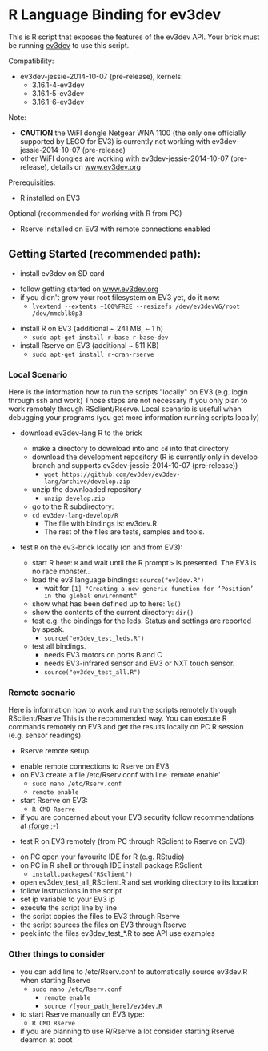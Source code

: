 R  Language Binding for ev3dev 
==========================

This is  R script that exposes the features of the ev3dev API. 
Your brick must be running [ev3dev](http://github.com/ev3dev/ev3dev) to use this script.

Compatibility:  
- ev3dev-jessie-2014-10-07 (pre-release), kernels:
	- 3.16.1-4-ev3dev
	- 3.16.1-5-ev3dev
	- 3.16.1-6-ev3dev

Note:
- **CAUTION** the WiFI dongle Netgear WNA 1100 (the only one officially supported by LEGO for EV3) is currently not working with ev3dev-jessie-2014-10-07 (pre-release)
- other WiFI dongles are working with ev3dev-jessie-2014-10-07 (pre-release), details on www.ev3dev.org

Prerequisities:
- R installed on EV3

Optional (recommended for working with R from PC)
- Rserve installed on EV3 with remote connections enabled 

Getting Started (recommended path):
---------------------------------------------------------------

- install ev3dev on SD card 
 * follow getting started on www.ev3dev.org
 * if you didn't grow your root filesystem on EV3 yet, do it now:
    * `lvextend --extents +100%FREE --resizefs /dev/ev3devVG/root /dev/mmcblk0p3`
- install R on EV3 (additional ~ 241 MB, ~ 1 h)
  * `sudo apt-get install r-base r-base-dev` 
- install Rserve on EV3 (additional ~ 511 KB)
  * `sudo apt-get install r-cran-rserve`

### Local Scenario ###

Here is the information how to run the scripts "locally" on EV3 (e.g. login through ssh and work)
Those steps are not necessary if you only plan to work remotely through RSclient/Rserve.
Local scenario is usefull when debugging your programs (you get more information running scripts locally)

- download ev3dev-lang R to the brick
  * make a directory to download into and `cd` into that directory
  * download the development repository (R is currently only in develop branch and supports ev3dev-jessie-2014-10-07 (pre-release))
    * `wget https://github.com/ev3dev/ev3dev-lang/archive/develop.zip`
  * unzip the downloaded repository
    * `unzip develop.zip`
  * go to the R subdirectory:
  * `cd ev3dev-lang-develop/R`
    * The file with bindings is: ev3dev.R
    * The rest of the files are tests, samples and tools.

- test `R` on the ev3-brick locally (on and from EV3):
  * start R here: `R` and wait until the R prompt `>` is presented. The EV3 is no race monster..
  * load the ev3 language bindings: `source("ev3dev.R")` 
    * wait for `[1] "Creating a new generic function for ‘Position’ in the global environment"`
  * show what has been defined up to here: `ls()`
  * show the contents of the current directory: `dir()`
  * test e.g. the bindings for the leds. Status and settings are reported by speak. 
    * `source("ev3dev_test_leds.R")`
  * test all bindings. 
    * needs EV3 motors on ports B and C
    * needs EV3-infrared sensor and EV3 or NXT touch sensor.
    * `source("ev3dev_test_all.R")`

### Remote scenario ###

Here is information how to work and run the scripts remotely through RSclient/Rserve
This is the recommended way. You can execute R commands remotely on EV3 and get the results locally on PC R session (e.g. sensor readings).

- Rserve remote setup:
 * enable remote connections to Rserve on EV3
  * on EV3 create a file /etc/Rserv.conf with line 'remote enable' 
    *	`sudo nano /etc/Rserv.conf`
      *	`remote enable`
 * start Rserve on EV3:
   *	`R CMD Rserve`
 * if you are concerned about your EV3 security follow recommendations at [rforge](http://www.rforge.net/Rserve/doc.html) ;-)

- test R on EV3 remotely (from PC through RSclient to Rserve on EV3):
 * on PC open your favourite IDE for R (e.g. RStudio)
 * on PC in R shell or through IDE install package RSclient
   *	`install.packages("RSclient")`
 * open ev3dev_test_all_RSclient.R and set working directory to its location
 * follow instructions in the script
  * set ip variable to your EV3 ip
  * execute the script line by line
  * the script copies the files to EV3 through Rserve
  * the script sources the files on EV3 through Rserve
  * peek into the files ev3dev_test_*.R to see API  use examples

### Other things to consider ###
 * you can add line to /etc/Rserv.conf to automatically source ev3dev.R when starting Rserve
   * `sudo nano /etc/Rserv.conf`
      *	`remote enable`
      *	`source /[your_path_here]/ev3dev.R`
 * to start Rserve manually on EV3 type:
   *	`R CMD Rserve`
 * if you are planning to use R/Rserve a lot consider starting Rserve deamon at boot